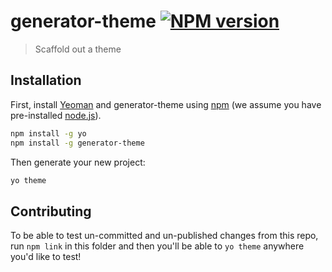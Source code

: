 # generator-theme [![NPM version][npm-image]][npm-url]

> Scaffold out a theme

## Installation

First, install [Yeoman](http://yeoman.io) and generator-theme using [npm](https://www.npmjs.com/) (we assume you have pre-installed [node.js](https://nodejs.org/)).

```bash
npm install -g yo
npm install -g generator-theme
```

Then generate your new project:

```bash
yo theme
```

## Contributing

To be able to test un-committed and un-published changes from this repo, run `npm link` in this folder and then you'll be able to `yo theme` anywhere you'd like to test!

[npm-image]: https://badge.fury.io/js/generator-theme.svg
[npm-url]: https://npmjs.org/package/generator-theme
